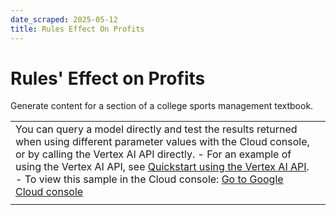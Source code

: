 ```yaml
---
date_scraped: 2025-05-12
title: Rules Effect On Profits
---
```


# Rules' Effect on Profits 

Generate content for a section of a college sports management textbook.

| | |
| --- | --- |
| You can query a model directly and test the results returned when using different parameter values with the Cloud console, or by calling the Vertex AI API directly. - For an example of using the Vertex AI API, see [Quickstart using the Vertex AI API](../../start/quickstarts/api-quickstart.md). - To view this sample in the Cloud console: [Go to Google Cloud console](https://console.cloud.google.com/vertex-ai/generative/language/prompt-examples/Rules'%20Effect%20on%20Profits) | |
| | | | --- | | **System instructions** | | | As an instructor in a college sports management course, generate a quality textbook-suitable section as described in the user input and based on the relevant information provided below. Instructions: 1. Output your response in several sections in bold using Markdown format for added readability. 2. Include the year the change was made in parentheses beside the rule change noted. 3. Answer the user's query in a professional tone. 4. Thoroughly explain concepts from a business standpoint. 5. Use the provided information, user input, and your existing knowledge only to formulate a response. 6. Keep each explanation to no more than 2 paragraphs or fewer than 250 words. Relevant information: 2024 Season: - To avoid delays, the pitch clock will restart as soon as the pitcher receives a fresh ball from the umpire following any dead ball situation. - With runners on base, the pitch clock will now display an 18-second countdown, giving pitchers slightly less time to deliver. - Limiting strategic delays, teams will be restricted to 4 mound visits per game. However, they'll gain an additional visit in the ninth inning (or the final inning if a game concludes early) if they've already exhausted their initial allotment. - In an effort to promote more exciting base running, all ballparks will see their base paths widened to between 18 and 24 inches. A runner's actions will be deemed legal as long as both feet remain within the dirt portion of the base path. - To ensure preparedness, the starting pitcher conducting warm-up throws must now face at least 1 batter, barring any injuries during the process. 2023 Season: - A revolutionary pitch clock system was introduced, bringing with it several key changes: - A standardized 30-second time limit between each batter's appearance within each half-inning was implemented. - A timer between pitches was introduced, granting 15 seconds with empty bases and 20 seconds with runners on. - Pitchers must initiate their pitching motion before the pitch clock expires, with a violation resulting in an automatic ball. - Batters are required to be in the batter's box and alert to the pitcher with a minimum of 8 seconds remaining on the clock. Failing to do so results in an automatic strike. - The timer resets when the pitcher disengages from the rubber (e.g., pickoff attempts, stepping off) with runners on base. - Only 2 disengagements are permitted per plate appearance, though this count resets if a runner advances. Mound visits, injury timeouts, and offensive team timeouts do not affect this limit. - A third disengagement that doesn't result in a successful pickoff attempt is ruled a balk, advancing all runners 1 base. - Teams that have used all 5 mound visits before the ninth inning will receive an additional visit in that inning. - Umpires retain the discretion to grant extra time in exceptional circumstances. - New restrictions were placed on infield shifts: - Teams must position a minimum of 4 players in the infield, with at least 2 on either side of second base. - All infielders must have both feet on or within the outer boundary of the marked infield while the pitcher is on the rubber. - Switching sides of the infield by infielders before the pitch is released is prohibited. - Should infielders be improperly positioned at the time of the pitch, the offensive team can choose to accept the play's outcome or receive an automatic ball. - All 3 bases were enlarged, increasing from 15 to 18 inches. Further changes announced on February 13, 2023: - Regular-season games adopted the WBSC softball extra innings rule, placing a runner on second base at the start of every extra inning. This rule, first used by the WBSC in 2008, was previously implemented in MLB during the 2020, 2021, and 2022 seasons. - Rules regarding position players pitching were modified. While previously allowed when a team held a 6-run lead, new stipulations dictate that: - Leading teams can only utilize a position player as a pitcher in the ninth inning with a lead of 10 runs or more. - Trailing teams, however, can employ a position player as a pitcher at any point when behind by 8 or more runs. - The use of position players as pitchers in extra innings remains unrestricted. 2022 Season: - The temporary rule from 2020 and 2021, mandating 7-inning doubleheaders, was revoked. - The National League permanently adopted the designated hitter, a rule previously implemented temporarily in 2020 and removed in 2021. - Tie-breaker games at the end of the regular season were eliminated, replaced by statistical tiebreakers. - The playoff system underwent a significant overhaul: - Twelve teams now qualify for the postseason, with division winners (seeds 1-3) and 3 wild card teams (seeds 4-6) in each league. - The top 2 seeds in each league receive a bye, advancing directly to the Division Series. - The lowest-seeded division winner and the 3 wild card teams (seeded by regular season record) compete in a best-of-3 Wild Card round, hosted entirely by the higher seed. Matchups pit the 3-seed against the 6-seed and the 4-seed against the 5-seed. - The bracket is no longer re-seeded. The 1-seed faces the winner of the 4-seed/5-seed series, and the 2-seed faces the winner of the 3-seed/6-seed series in the Division Series. Other changes introduced throughout the 2022 season: - A temporary rule, nicknamed the "Ohtani rule," allowed starting pitchers who were also in the batting order to remain in the game as a designated hitter even after being replaced on the mound. - The automatic runner on second base rule for extra innings, initially repealed, was reinstated for the 2022 season. - Rosters were temporarily expanded from 26 to 28 players until May 2 due to a shortened spring training. - PitchCom, a wireless system for catchers to relay pitch requests, was approved for use by all teams. - The implementation of a 13-pitcher roster limit was delayed, first to May 30 and later to June 20. 2021 Season: - Several temporary rules from the 2020 season, including the automatic runner on second base for extra innings and 7-inning doubleheaders, were extended. - Rules regarding suspended games were also carried over, addressing scenarios where games couldn't continue due to unforeseen circumstances. - The active roster size remained at 26 players, a change initially planned for 2020. - Plans for a 13-pitcher limit and restrictions on position player pitching were postponed. - COVID-19 protocols from 2020 remained in effect. Some relaxation of these rules could occur if the team had an 85% vaccination rate among tier-1 staff. - 10-game suspension for any player found using foreign substances on the baseball. | Prompt Freeform Since 2021, many changes have been made to Major League Baseball rules. How have these changes affected player safety, fan attendance, and game viewership on television? How could changes to player safety help a team's bottom line? How have these specific items affected team profit margins? Have they overall been positive or negative effects and why? Explain in as much detail as possible. Use examples of specific rules as much as possible. Response **I. Impact of Rule Changes on Player Safety** The rule changes implemented since 2021 have demonstrably improved player safety in MLB. The widening of bases (2023) from 15 to 18 inches, and further to 18-24 inches (2024), reduces collisions at bases, a common cause of injury. Similarly, the restrictions on infield shifts (2023), requiring a minimum of four infielders with two on each side of second base, lessen the likelihood of hard-hit balls resulting in injuries to infielders. While precise data correlating these rule changes to injury rates is not readily available within this context, the inherent design of these changes points towards a reduction in collision-related injuries. **II. Impact of Rule Changes on Fan Attendance and Television Viewership** The impact of rule changes on fan attendance and television viewership is complex and difficult to isolate from other factors (e.g., economic conditions, team performance, and broader interest in baseball). The introduction of the pitch clock (2023, 2024) and other pace-of-play initiatives aims to shorten game times, potentially increasing fan engagement and viewership by making games more accessible and exciting. The increased pace could also lead to higher attendance as fans can fit more games into their schedules. However, whether these changes have *actually* increased attendance or viewership requires further empirical analysis beyond the scope of this information. **III. Impact of Player Safety on a Team's Bottom Line** Improved player safety directly benefits a team's bottom line. Reduced injuries translate to lower medical expenses, fewer missed games (and thus, less need for expensive replacement players), and a more consistent team performance. A healthy roster is a more productive roster, leading to improved on-field results, which in turn attracts more fans, sponsors, and higher broadcast revenue. For example, the avoidance of a season-ending injury to a star player could save millions in lost revenue from ticket sales, merchandise, and broadcasting rights. **IV. Impact of Rule Changes on Team Profit Margins** The financial impact of the rule changes is multifaceted. While some changes, like the expanded playoffs (2022), might increase revenue through additional playoff games, other changes, such as the increased pace of play, could potentially reduce revenue from concessions if games are shorter. The net effect on profit margins is uncertain without detailed financial data from MLB teams. However, the potential for increased fan engagement and viewership due to faster-paced games, coupled with reduced injury costs, suggests a *potential* for positive effects on team profit margins. The long-term effects will require further study. **V. Overall Positive or Negative Effects** The overall effect of the rule changes since 2021 is likely positive, though the extent of this positivity requires further quantitative analysis. The improvements in player safety are a clear benefit, and the potential for increased fan engagement and viewership due to faster-paced games is significant. While some revenue streams might be affected, the potential for increased revenue from improved team performance and fan interest outweighs the potential negatives. The long-term effects will depend on the continued success of these rule changes in achieving their intended goals. | | | | | --- | --- | | **Model:** | gemini-1.5-flash-002 | | **Temperature:** | 0.2 | | **Max output tokens:** | 8192 | | **TopK:** | 40.0 | | **TopP:** | 0.95 | |